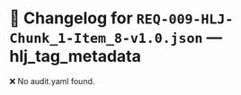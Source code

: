 # 📝 Changelog for `REQ-009-HLJ-Chunk_1-Item_8-v1.0.json` — **hlj_tag_metadata**

❌ No audit.yaml found.
